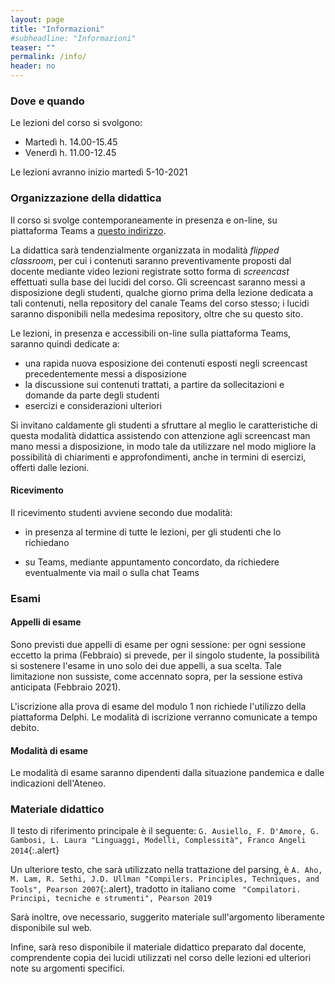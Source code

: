 ```yaml
---
layout: page
title: "Informazioni"
#subheadline: "Informazioni"
teaser: ""
permalink: /info/
header: no
---
```


### Dove e quando

Le lezioni del corso si svolgono:

* Martedì h. 14.00-15.45 
* Venerdì h. 11.00-12.45 

Le lezioni avranno inizio martedì 5-10-2021

### Organizzazione della didattica

Il corso si svolge contemporaneamente in presenza e on-line, su piattaforma Teams a [questo indirizzo](https://teams.microsoft.com/l/channel/19%3abc0238b251fe4421b68944475b03701f%40thread.tacv2/Lezioni?groupId=d4c5d008-9873-4b48-bbb9-9b3481d37e8e&tenantId=24c5be2a-d764-40c5-9975-82d08ae47d0e).

La didattica sarà tendenzialmente organizzata in modalità *flipped classroom*, per cui i contenuti saranno preventivamente proposti dal docente mediante video lezioni registrate sotto forma di *screencast* effettuati sulla base dei lucidi del corso. Gli screencast saranno messi a disposizione degli studenti, qualche giorno prima della lezione dedicata a tali contenuti, nella repository del canale Teams del corso stesso; i lucidi saranno disponibili nella medesima repository, oltre che su questo sito.

Le lezioni, in presenza e accessibili on-line sulla piattaforma Teams, saranno quindi dedicate a: 
- una rapida nuova esposizione dei contenuti esposti negli screencast precedentemente messi a disposizione
- la discussione sui contenuti trattati, a partire da sollecitazioni e domande da parte degli studenti
- esercizi e considerazioni ulteriori

Si invitano caldamente gli studenti a sfruttare al meglio le caratteristiche di questa modalità didattica assistendo con attenzione agli screencast man mano messi a disposizione, in modo tale da utilizzare nel modo migliore la possibilità di chiarimenti e approfondimenti, anche in termini di esercizi, offerti dalle lezioni.

<!--In questa edizione del corso, si prevede di considerare, mediante presentazione da parte del docente ed assegnazione di compiti a gruppi di studenti e studentesse interessati, l'implementazione nel linguaggio Python di metodi ed algoritmi presentati nel corso. La sezione *Codici* del sito è dedicata a fornire accesso alla versione più recente di tale codice, oltre che alla sua documentazione.-->


#### Ricevimento

Il ricevimento studenti avviene secondo due modalità:

* in presenza al termine di tutte le lezioni, per gli studenti che lo richiedano

* su Teams, mediante appuntamento concordato, da richiedere eventualmente via mail o sulla chat Teams

### Esami

#### Appelli di esame

Sono previsti due appelli di esame per ogni sessione: per ogni sessione eccetto la prima (Febbraio) si prevede, per il singolo studente, la possibilità si sostenere l'esame in uno solo dei due appelli, a sua scelta. Tale limitazione non sussiste, come accennato sopra, per la sessione estiva anticipata (Febbraio 2021). 

L'iscrizione alla prova di esame del modulo 1 non richiede l'utilizzo della piattaforma Delphi. Le modalità di iscrizione verranno comunicate a tempo debito. 

#### Modalità di esame

Le modalità di esame saranno dipendenti dalla situazione pandemica e dalle indicazioni dell'Ateneo. 


### Materiale didattico

Il testo di riferimento principale è il seguente:
`G. Ausiello, F. D'Amore, G. Gambosi, L. Laura "Linguaggi, Modelli, Complessità", Franco Angeli 2014`{:.alert}

Un ulteriore testo, che sarà utilizzato nella trattazione del parsing, è `A. Aho, M. Lam, R. Sethi, J.D. Ullman "Compilers. Principles, Techniques, and Tools", Pearson 2007`{:.alert}, tradotto in italiano come ` "Compilatori. Principi, tecniche e strumenti", Pearson 2019` 

Sarà inoltre, ove necessario, suggerito materiale sull'argomento liberamente disponibile sul web.

Infine, sarà reso disponibile il materiale didattico preparato dal docente,
comprendente copia dei lucidi utilizzati nel corso delle lezioni ed ulteriori
note su argomenti specifici.